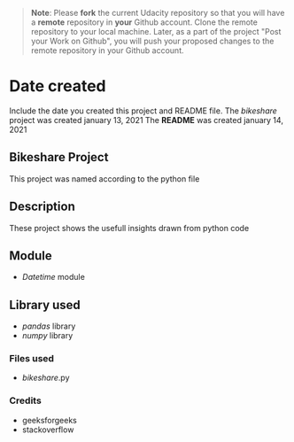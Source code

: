 >**Note**: Please **fork** the current Udacity repository so that you will have a **remote** repository in **your** Github account. Clone the remote repository to your local machine. Later, as a part of the project "Post your Work on Github", you will push your proposed changes to the remote repository in your Github account.

# Date created
Include the date you created this project and README file.
The _bikeshare_ project was created january 13, 2021
The **README** was created january 14, 2021

## Bikeshare Project
This project was named according to the python file

## Description
These project shows the usefull insights drawn from python code
## Module
* _Datetime_ module
## Library used
* _pandas_ library
* _numpy_ library


### Files used
* _bikeshare_.py



### Credits
* geeksforgeeks
* stackoverflow

